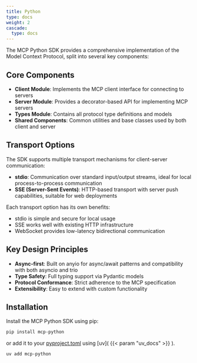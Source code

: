 ```yaml
---
title: Python
type: docs
weight: 2
cascade:
  type: docs
---
```


The MCP Python SDK provides a comprehensive implementation of the Model Context Protocol, split into several key components:

## Core Components

- **Client Module**: Implements the MCP client interface for connecting to servers
- **Server Module**: Provides a decorator-based API for implementing MCP servers
- **Types Module**: Contains all protocol type definitions and models
- **Shared Components**: Common utilities and base classes used by both client and server

## Transport Options

The SDK supports multiple transport mechanisms for client-server communication:

- **stdio**: Communication over standard input/output streams, ideal for local process-to-process communication
- **SSE (Server-Sent Events)**: HTTP-based transport with server push capabilities, suitable for web deployments

Each transport option has its own benefits:

- stdio is simple and secure for local usage
- SSE works well with existing HTTP infrastructure
- WebSocket provides low-latency bidirectional communication

## Key Design Principles

- **Async-first**: Built on anyio for async/await patterns and compatibility with both asyncio and trio
- **Type Safety**: Full typing support via Pydantic models
- **Protocol Conformance**: Strict adherence to the MCP specification
- **Extensibility**: Easy to extend with custom functionality

## Installation

Install the MCP Python SDK using pip:

```bash
pip install mcp-python
```
or add it to your [pyproject.toml](https://packaging.python.org/en/latest/guides/writing-pyproject-toml/) using [uv]( {{< param "uv_docs" >}} ).
```bash
uv add mcp-python
```
